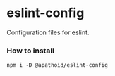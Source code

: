 # eslint-config
Configuration files for eslint.

### How to install
`npm i -D @apathoid/eslint-config`
